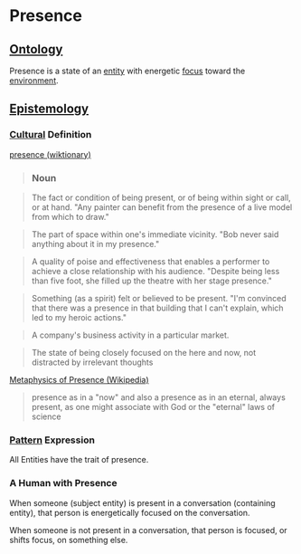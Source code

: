 # Presence

## [Ontology](./ontology.md)

Presence is a state of an [entity](./entity.md) with energetic [focus](./focus.md) toward the [environment](./environment).

## [Epistemology](./epistemology.md)

### [Cultural](./culture.md) Definition

<a href="http://en.wiktionary.org/wiki/presence" target="_blank">presence (wiktionary)</a>

> ### Noun

> The fact or condition of being present, or of being within sight or call, or at hand. "Any painter can benefit from the presence of a live model from which to draw."

> The part of space within one's immediate vicinity. "Bob never said anything about it in my presence."

> A quality of poise and effectiveness that enables a performer to achieve a close relationship with his audience. "Despite being less than five foot, she filled up the theatre with her stage presence."

> Something (as a spirit) felt or believed to be present. "I'm convinced that there was a presence in that building that I can't explain, which led to my heroic actions."

> A company's business activity in a particular market.

> The state of being closely focused on the here and now, not distracted by irrelevant thoughts

<a href="http://en.wikipedia.org/wiki/Metaphysics_of_presence" target="_blank">Metaphysics of Presence (Wikipedia)</a>

> presence as in a "now" and also a presence as in an eternal, always present, as one might associate with God or the "eternal" laws of science

### [Pattern](./pattern.md) Expression

All Entities have the trait of presence.

### A Human with Presence

When someone (subject entity) is present in a conversation (containing entity), that person is energetically focused on the conversation.

When someone is not present in a conversation, that person is focused, or shifts focus, on something else.
